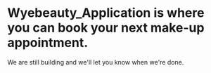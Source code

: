 # Wyebeauty_Application is where you can book your next make-up appointment. 
We are still building and we'll let you know when we're done.
